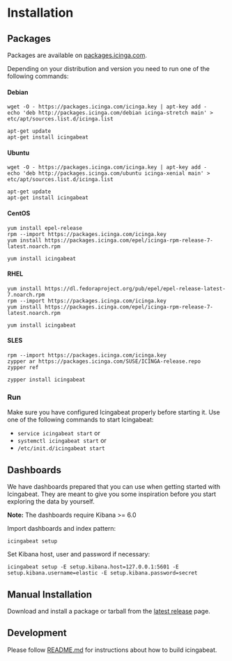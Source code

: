 # Installation

## Packages
Packages are available on [packages.icinga.com](https://packages.icinga.com).

Depending on your distribution and version you need to run one of the following
commands:

#### Debian

``` shell
wget -O - https://packages.icinga.com/icinga.key | apt-key add -
echo 'deb http://packages.icinga.com/debian icinga-stretch main' > etc/apt/sources.list.d/icinga.list
```

``` shell
apt-get update
apt-get install icingabeat
```

#### Ubuntu

``` shell
wget -O - https://packages.icinga.com/icinga.key | apt-key add -
echo 'deb http://packages.icinga.com/ubuntu icinga-xenial main' > etc/apt/sources.list.d/icinga.list
```

``` shell
apt-get update
apt-get install icingabeat
```

#### CentOS

``` shell
yum install epel-release
rpm --import https://packages.icinga.com/icinga.key
yum install https://packages.icinga.com/epel/icinga-rpm-release-7-latest.noarch.rpm
```

``` shell
yum install icingabeat
```

#### RHEL

``` shell
yum install https://dl.fedoraproject.org/pub/epel/epel-release-latest-7.noarch.rpm
rpm --import https://packages.icinga.com/icinga.key
yum install https://packages.icinga.com/epel/icinga-rpm-release-7-latest.noarch.rpm
```

``` shell
yum install icingabeat
```

#### SLES

``` shell
rpm --import https://packages.icinga.com/icinga.key
zypper ar https://packages.icinga.com/SUSE/ICINGA-release.repo
zypper ref
```

``` shell
zypper install icingabeat
```

### Run
Make sure you have configured Icingabeat properly before starting it. Use one
of the following commands to start Icingabeat:

* `service icingabeat start` or
* `systemctl icingabeat start` or
* `/etc/init.d/icingabeat start`

## Dashboards
We have dashboards prepared that you can use when getting started with
Icingabeat. They are meant to give you some inspiration before you start
exploring the data by yourself.

**Note:** The dashboards require Kibana >= 6.0

Import dashboards and index pattern:
``` shell
icingabeat setup
```

Set Kibana host, user and password if necessary:
``` shell
icingabeat setup -E setup.kibana.host=127.0.0.1:5601 -E setup.kibana.username=elastic -E setup.kibana.password=secret
```

## Manual Installation

Download and install a package or tarball from the
[latest release](https://github.com/Icinga/icingabeat/releases/latest) page.

## Development
Please follow [README.md](https://github.com/icinga/icingabeat/README.md) for
instructions about how to build icingabeat.
